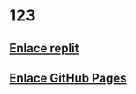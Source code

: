 # 123
## [Enlace replit](https://123.shirly-dayanada.repl.co)
## [Enlace GitHub Pages](https://shir303.github.io/123/)

